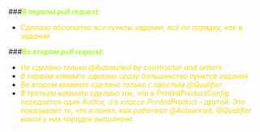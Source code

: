 ###<span style="color:greenyellow">***В первом pull request:***</span>
* <span style="color:gold">*Сделано абсолютно все пункты задания, всё по порядку, как в задании*</span>

###<span style="color:greenyellow">***Во втором pull request:***</span>
* <span style="color:gold">*Не сделано только @Autowiried by constructor and setters*</span>
* <span style="color:gold">*В первом коммите сделано сразу большинство пунктов задания*</span>
* <span style="color:gold">*Во втором коммите сделано только с простым @Qualifier*</span>
* <span style="color:gold">*В третьем коммите сделано так, что в PrintedProductConfig передаётся один Author, а в классе PrintedProduct - другой. Это показывает то, что я понял, как работают @Autowiried, @Qualifier какой у них порядок выполненя*</span>
